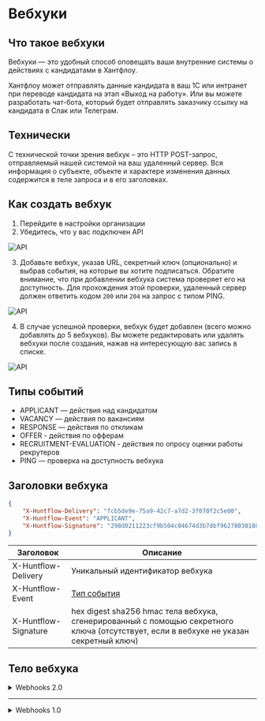 # Вебхуки

## Что такое вебхуки
Вебхуки — это удобный способ оповещать ваши внутренние системы о действиях с кандидатами в Хантфлоу.

Хантфлоу может отправлять данные кандидата в ваш 1С или интранет при переводе кандидата на этап «Выход на работу». Или вы можете разработать чат-бота, который будет отправлять заказчику ссылку на кандидата в Слак или Телеграм.

## Технически
С технической точки зрения вебхук – это HTTP POST-запрос, отправляемый нашей системой на ваш удаленный сервер. Вся информация о субъекте, объекте и характере изменения данных содержится в теле запроса и в его заголовках.

## Как создать вебхук
1. Перейдите в настройки организации
2. Убедитесь, что у вас подключен API

![API](img/screenshot_01.png)

3. Добавьте вебхук, указав URL, секретный ключ (опционально) и выбрав события,
на которые вы хотите подписаться. Обратите внимание, что при добавлении вебхука
система проверяет его на доступность. Для прохождения этой проверки, удаленный
сервер должен ответить кодом `200` или `204` на запрос с типом PING.

![API](img/screenshot_02.png)

4. В случае успешной проверки, вебхук будет добавлен (всего можно добавлять до 5 вебхуков).
Вы можете редактировать или удалять вебхуки после создания, нажав на интересующую
вас запись в списке.

![API](img/screenshot_03.png)


<a name="event-types"></a>

## Типы событий
 - APPLICANT — действия над кандидатом
 - VACANCY — действия по вакансиям
 - RESPONSE — действия по откликам
 - OFFER - действия по офферам
 - RECRUITMENT-EVALUATION - действия по опросу оценки работы рекрутеров
 - PING — проверка на доступность вебхука


## Заголовки вебхука
 ```json
 {
     "X-Huntflow-Delivery": "fcb5de9e-75a9-42c7-a7d2-3f070f2c5e00",
     "X-Huntflow-Event": "APPLICANT",
     "X-Huntflow-Signature": "298d0211223cf9b504c04674d3b7dbf9627803818098fdf3cec6f50cabb15b76"
 }
 ```

 | Заголовок | Описание |
 | --------- | -------- |
 | X-Huntflow-Delivery | Уникальный идентификатор вебхука |
 | X-Huntflow-Event | [Тип события](#event-types) |
 | X-Huntflow-Signature | hex digest sha256 hmac тела вебхука, сгенерированный с помощью секретного ключа (отсутствует, если в вебхуке не указан секретный ключ) |


## Тело вебхука


<details>
<summary>Webhooks 2.0</summary>
 
Основное изменение данной версии заключается в том, что вебхуки приходят не только при возникновении событий, но и их изменении. Например, при создании встречи в календаре будет отправлен вебхук с информацией о встрече. Однако, если время в событии изменится, то в версии 1.0 событие об изменении не будет отправлено (в отличие от версии 2.0).
 
### Основные поля в теле вебхука

 - `changes` — Содержит список измененных полей и их предыдущие значения. На текущий момент функционал реализован для вебхуков типа `APPLICANT`. Внешняя система должна учитывать, что изменения могут приходить и по другим типам вебхуков.

 - `event` – Основная информация о событии. Подробно описана ниже для каждого типа вебхуков.

 - `meta` – Общая информация о вебхуке:

     - `account` – Объект с данными об организации

         - `id` (тип `number`) – идентификатор организации

         - `name` (тип `str`) – название организации

         - `nick` (тип `str`) – псевдоним организации

     - `author` – Объект с данными об авторе действия

         - `id` (тип `number`) – идентификатор автора

         - `email` (тип `str`) – почта автора

         - `name` (тип `str`) – имя автора

         - `meta` (тип `object`) – дополнительные данные автора
 
     - `event_id` (тип `str`) - уникальный идентификатор события (вебхука)
 
     - `event_type` (тип `str`) – тип события, вызвавший отправку вебхука

     - `retry` (тип `number`) – количество повторных попыток отправки вебхука. На данный момент всегда `0` (переотправка вебхуков не производится, но планируется к реализации).

     - `version` (тип `str`) – версия схемы вебхука (например, `2.0`)

     - `webhook_action` (тип `str`) – тип действия, вызвавшего вебхук (добавление – `ADD`, изменение – `EDIT`, удаление – `DELETE`). `EDIT`, на данный момент, используется только в вебхуках типа `APPLICANT`.
 
### Пример

Представим, что мы настроили вебхук на тип событий `APPLICANT`. 
Пользователь пишет комментарий по кандидату и в результате приходит вебхук:

```json
{
  "changes": {},
  "event": {
    "applicant_log": {
      "id": 860,
      "type": "COMMENT",
      "comment": "Хороший кандидат",
      ...      
    },
    "applicant": {
      ...
    }
  },
  "meta": {
    "event_id": "15", 
    "event_type": "APPLICANT",    
    "version": "2.0",
    "retry": 0,
    "webhook_action": "ADD",
    ...
  }
}
``` 

Была создана новая сущность (запись по кандидату c идентификатором `860`), поэтому `webhook_action` равен `ADD`.

Теперь пользователь решил отредактировать комментарий, что вызовет следующий вебхук:

```json
{
  "changes": {
    "applicant_log": {
      "comment": {
        "from": "Хороший кандидат"
      }
    }
  },
  "event": {
    "applicant_log": {
      "id": 860,
      "type": "COMMENT",
      "comment": "Хороший кандидат, нужно звать на собеседование",
      ...
    },
    "applicant": {
      ...
    }
  },
  "meta": {
    "event_id": "16", 
    "event_type": "APPLICANT",    
    "version": "2.0",
    "retry": 0,
    "webhook_action": "EDIT",
    ...
  }
}
```

Была изменена сущность (запись по кандидату c идентификатором `860`), поэтому `webhook_action` равен `EDIT`, а в `changes` описано какие поля изменились и их предыдущие значения.

Далее пользователь передумал и решил удалить свой комментарий, что вызовет следующий вебхук:

```json
{
  "changes": {},
  "event": {
    "applicant_log": {
      "id": 860,
      "type": "COMMENT",      
      "comment": "Хороший кандидат, нужно звать на собеседование",
      ...
    },
    "applicant": {
      ...
    }
  },
  "meta": {
    "event_id": "17", 
    "event_type": "APPLICANT",    
    "version": "2.0",
    "retry": 0,
    "webhook_action": "DELETE",
    ...
  }
}
```

Сущность (комментарий по кандидату с идентификатором `860`) была удалена, поэтому `webhook_action` равен `DELETE`.
 
 
### Типы событий
  
<details>
 
<summary>APPLICANT</summary>
 
 ```json
 {
   "changes": {},
   "event": {
     "applicant": {
       "birthday": null,
       "company": null,
       "email": null,
       "first_name": "test_name",
       "last_name": "test",
       "middle_name": null,
       "money": null,
       "pd_agreement": null,
       "phone": null,
       "photo": null,
       "position": null,
       "questionary": "2021-10-05T10:49:22+03:00",
       "skype": null,
       "social": [
         {
           "id": 1,
           "social_type": "TELEGRAM",
           "value": "some_tg",
           "verification_date": null,
           "verified": false
         }
       ],
       "values": {
         "_reason": {
           "reason": "Замена",
           "reason_replacement": "sdG345"
         },
         "category": {
           "foreign": "2",
           "id": 3219,
           "meta": {
             "show": true
           },
           "name": "Руководитель"
         },
         "category_1": "sdgsg",
         "category_2": "sdgsdg",
         "category_3": "sdgsdg",
         "multi": [
           {
             "foreign": "3",
             "id": 3220,
             "meta": {
               "show": false
             },
             "name": "Специалист"
           },
           {
             "foreign": "4",
             "id": 3221,
             "meta": {
               "show": false
             },
             "name": "Рабочий персонал"
           }
         ],
         "multi_1": "dfgsd",
         "multi_2": "sdfgsdfg",
         "multi_3": "dsfgii"
       }
     },
     "applicant_log": {
       "calendar_event": {
         "all_day": false,
         "attendees": [
           {
             "contact_id": 1,
             "displayName": "tst_name",
             "email": "tst@example.com",
             "member": 13,
             "name": "tst_name",
             "order": 1,
             "resource": false,
             "responseStatus": "needsAction"
           }
         ],
         "created": "2021-10-05T06:00:21+03:00",
         "creator": {
           "displayName": null,
           "email": "tst@example.com",
           "self": true
         },
         "description": "fgd",
         "end": "2021-10-05T13:00:19+03:00",
         "etag": "1633413621888",
         "event_type": "interview",
         "foreign": "20211005T060021_HF_12_9_true",
         "id": 2,
         "interview_type": 45,
         "location": null,
         "name": "Интервью: test test_name – fdg",
         "recurrence": [],
         "reminders": [
           {
             "method": "popup",
             "minutes": 15
           }
         ],
         "start": "2021-10-05T12:00:19+03:00",
         "state": "SENT",
         "status": "confirmed",
         "timezone": "Europe/Moscow",
         "transparency": "busy",
         "conference": {
           "id": 67,
           "topic": "Interview: Иванов Иван – Тестировщик",
           "auth_type": "ZOOM",
           "created": "2021-12-23T15:52:59+03:00",
           "changed": "2021-12-23T15:53:04+03:00",
           "start_time": "2021-12-23T16:00:55+03:00",
           "end_time": "2021-12-23T17:00:55+03:00",
           "timezone": "Europe/Moscow",
           "link": "https://zoom.us/j/123456789?pwd=VmtRL3qwedfqwedffqsdfqwefr",
           "access_code": "Hdeees6e",
           "state": "waiting",
           "foreign": "123456789"
         }
       },
       "comment": null,
       "created": "2021-10-05T11:00:21+03:00",
       "employment_date": "2021-10-05",
       "files": [],
       "id": 37,
       "rejection_reason": null,
       "removed": null,
       "source": null,
       "status": null,
       "survey_answer_of_type_a": null,
       "type": "COMMENT",
       "vacancy": {
         "account_division": null,
         "account_region": null,
         "applicants_to_hire": 1,
         "company": "jkl",
         "created": "2021-10-05",
         "deadline": null,
         "fill_quotas": [
           {
             "applicants_to_hire": 1,
             "closed": null,
             "created": "2021-10-05 10:49:22",
             "deadline": null,
             "id": 9,
             "vacancy_request": null
           }
         ],
         "frame_id": 9,
         "hidden": false,
         "id": 9,
         "money": "325",
         "multiple": false,
         "parent": null,
         "position": "fdg",
         "priority": 0,
         "state": "OPEN",
         "values": {}
       },
       "vacancy_group_action": null
     },
     "applicant_tags": [
       {
         "id": 1,
         "name": "Blacklist",
         "color": "000000"
       }
     ]
   },
   "meta": {
     "account": {
       "id": 14,
       "name": "tst",
       "nick": "tsthr"
     },
     "author": {
       "email": "tst@example.com",
       "meta": {},
       "id": 13,
       "name": "tst_name"
     },
     "event_type": "APPLICANT",
     "payload_id": 8,
     "retry": 0,
     "version": "2.0",
     "webhook_action": "ADD"
   }
 }
 ```
 
 
 #### Кандидат (applicant)
 
| Имя | Тип | Описание |
| --- | -------- | --------- |
| id | number | Идентификатор кандидата |
| birthday | datetime | Дата рождения |
| company | number | Последняя компания, в которой работал кандидат |
| email|string|Электронная почта|
| first_name|string|Имя|
| last_name|string|Фамилия|
| middle_name|string|Отчество|
| money|string|Желаемая зарплата|
| pd_agreement|object|Соглашение об обработке персональных данных|
| phone|string|Контактный телефон|
| photo|object|Фотография кандидата|
| questionary|datetime|Дата заполнения\изменения дополнительной информации|
| skype|string|Ник в скайпе|
| social|object|Социальные сети кандидата|
| values|object|Дополнительные поля кандидата|
 
 #### Соглашение об обработке персональных данных (applicant.pd_agreement)
 
| Имя | Тип|Описание|
| --- | -------- | --------- |
| state|string|Согласие\несогласие кандидата|
| decision_date|datetime|Дата ответа|
 
 #### Фото (applicant.photo)
 
| Имя |Тип|Описание|
| --- | -------- | --------- |
|id|number|Идентификатор файла|
|content_type|string|MIME тип|
|name|string|Имя файла|
|url|string|Ссылка на фотографию кандидата|

 #### Социальные сети (applicant.social)
 
|Имя|Тип|Описание|
| --- | -------- | --------- |
|id|number|Идентификатор|
|social_type|string|Тип социальной сети|
|verification_date|datetime|Дата последней верификации|
|verified|bool|Аккаунт верифицирован (существует)|
 
 #### Список меток/тегов кандидата (applicant_tags)
 
| Имя | Тип | Описание |
| --- | -------- | --------- |
| id | number | Идентификатор метки |
| name | string | Название метки |
| color | string | Цвет метки |
 
 #### Лог кандидата (applicant_log)
 
|Имя|Тип|Описание|
| --- | -------- | --------- |
|id|number|Идентификатор лога|
|type|string|Тип лога|
|calendar_event|object|Встреча в календаре|
|comment|string|Комментарий|
|created|datetime|Дата создания лога|
|employment_date|date|Дата найма|
|files|list[objects]|Cписок файлов, прикрепленных к логу|
|status|object|Статус кандидата на вакансии|
|rejection_reason|object|Причина отказа|
|removed|datetime|Дата удаления записи|
|source|string|Источник кадидата|
|survey_answer_of_type_a|object|Форма оценки кандидата по вакансии|
|vacancy|object|Данные вакансии. см. вебхук VACANCY|
 
 #### Файл (applicant_log.files[file])
 
|Имя|Тип|Описание|
|--------|--------|--------|
|id|number|Идентификатор файла|
|content_type|string|MIME тип|
|name|string|Имя файла|
|url|string|Ссылка на файл кандидата|
 
 #### Форма оценки кандидата по вакансии (applicant_log.survey_answer_of_type_a)
 
 |Имя|Тип|Описание|
|--------|--------|--------|
|id|number|Идентификатор записи|
|respondent|object|Респондент|
|survey|object|Опрос|
|created|datetime|Дата создания опросника|
|upadted|datetime|Дата изменения опросника|
|values|object|Результаты опроса (имя поля - ответ)|
 
 #### Респондент (applicant_log.survey_answer_of_type_a.respondent)
 
 |Имя|Тип|Описание|
|--------|--------|--------|
|account_id|number|Идентификатор аккаунта|
|custom_id|number|name|
|string|Имя респондента|email|
|string|Почта респондента|
 
 #### Опрос (applicant_log.survey_answer_of_type_a.survey)
 
 |Имя|Тип|Описание|
|--------|--------|--------|
|id|number|Идентификатор опроса|
|name|string|Название формы опроса|
|type|string|Тип опроса (type_a \ type_r)|
|created|datetime|Дата создания опроса|
|updated|datetime|Дата изменения опроса|
|active|bool|Активен ли опрос|
 
 #### Причина отказа (applicant_log.rejection_reason)
 
 |Имя|Тип|Описание|
|--------|--------|--------|
|id|number|Идентификатор записи|
|name|string|Причина отказа|
 
 #### Статус (applicant_log.status)
 
 |Имя|Тип|Описание|
|--------|--------|--------|
|id|number|Идентификатор записи|
|name|string|Статус|
 
 #### Назначенная встреча в календаре (applicant_log.calendar_event)
 |Имя|Тип|Описание|
|--------|--------|--------|
|id|number|Идентификатор события|
|name|string|Название события|
|description|string|Описание события|
|status|string|Статус события|
|event_type|string|Тип события|
|start|datetime|Дата и время начала события|
|end|datetime|Дата и время окончания события|
|timezone|string|Название часового пояса события|
|attendees|list|Участники события|
|created|datetime|Дата и время создания события|
|creator.displayName|string|Имя создателя события|
|creator.email|string|Email создателя события|
|creator.self|boolean|Флаг указывающий на то, что вы создатель события|
|reminders|list|Список напоминаний|
|reminders.method|string|Способ напоминания|
|reminders.minutes|number|За сколько минут до начала события сработает напоминание|
|all_day|boolean|Флаг указывающий на то, что событие запланировано на весь день|
|foreign|string|Внешний уникальный идентификатор события|
|recurrence|list|Список повторений RFC 5545|
|etag|string|ETag события|
|location|string|Географическое местоположение события|
|transparency|string||
|conference|object|Конференция в Zoom|
 
#### Участники встречи, назначенной в календаре (applicant_log.calendar_event.attendees) 
 
 |Имя|Тип|Описание|
|--------|--------|--------|
|displayName|string|Имя участника события|
|email|string|Email участника события|
|responseStatus|string|Статус участника события|
|contact_id|number|member|
|number|order|number|
|resource|bool||

 #### Конференция в календаре (applicant_log.calendar_event.conference)
 |Имя|Тип|Описание|
|--------|--------|--------|
|id|number|Идентификатор конференции|
|topic|string|Название конференции|
|auth_type|string|Тип авторизации|
|state|string|Статус конференции|
|start_time|datetime|Дата и время начала конференции|
|end_time|datetime|Дата и время окончания конференции|
|timezone|string|Название часового пояса|
|created|datetime|Дата и время создания конференции|
|changed|datetime|Дата и время изменения конференции|
|foreign|string|Внешний уникальный идентификатор конференции|
|link|string|Ссылка на конференцию|
|access_code|string|Код доступа|
 
<a name="action-types"></a>

##### Типы действий над кандидатом

| Тип | Описание |
| --- | -------- |
| ADD | Добавление кандидата в базу |
| VACANCY-ADD | Добавление кандидата на вакансию |
| STATUS | Изменение этапа подбора кандидата |
| COMMENT | Комментарий по кандидату |
| REMOVED | Кандидат удален |
| DOUBLE | Объединение дубликатов |
| AGREEMENT | Действие с согласием на хранение Персональных Данных |

<a name="event-status"></a>

##### Статусы событий календаря

| Тип | Описание |
| --- | -------- |
| confirmed | Подтверждение
| tentative | Предварительное подтверждение
| cancelled | Отказ
| needsAction | Без ответа

<a name="event-type"></a>

##### Типы событий календаря

| Тип | Описание |
| --- | -------- |
| interview | Интервью
| other | Другое

<a name="event-reminder-method"></a>

##### Способы напоминаний

| Тип | Описание |
| --- | -------- |
| popup | Всплывающее окно
| email | На адрес электронной почты

<a name="event-transparency"></a>

##### Типы доступности

| Тип | Описание |
| --- | -------- |
| busy | Занят
| free | Свободен


<a name="pd-agreement-state"></a>

##### Состояния согласия на хранение Персональных Данных

| Тип | Описание |
| --- | -------- |
| not_sent | запрос не отправлялся
| sent | запрос отправлен, но ответ не получен
| accepted | получено согласие на хранение
| declined | получен отказ на хранение

</details>

<details>
<summary>VACANCY</summary>
 
 ```json
{
    "changes": {},
    "event": {
        "vacancy": {
            "account_division": null,
            "account_region": null,
            "applicants_to_hire": 1,
            "body": null,
            "company": "jkl",
            "conditions": null,
            "created": "2021-10-05",
            "deadline": null,
            "fill_quotas": [
                {
                    "applicants_to_hire": 1,
                    "closed": null,
                    "created": "2021-10-05T10:49:22+03:00",
                    "deadline": null,
                    "id": 9,
                    "vacancy_request": null
                }
            ],
            "frame_id": 9,
            "hidden": false,
            "id": 9,
            "money": "325",
            "multiple": false,
            "parent": null,
            "position": "fdg",
            "priority": 0,
            "requirements": null,
            "state": "OPEN",
            "values": {}
        },
        "vacancy_log": {
            "created": "2021-10-05T10:49:22+03:00",
            "id": 27,
            "state": "JOIN"
        }
    },
    "meta": {
        "account": {
            "id": 14,
            "name": "tst",
            "nick": "tsthr"
        },
        "author": {
            "id": 13,
            "name": "tst_name",
            "email": "tst@example.com",
            "meta": {}
        },
        "event_type": "VACANCY",
        "retry": 0,
        "version": "2.0",
        "webhook_action": "ADD"
    }
}
 ```
 
 #### Лог вакансии (vacancy_log)
 
| Имя | Тип | Описание |
| --- | -------- | --------- |
| id | number | Идентификатор действия |
| created | datetime | Дата и время создания события |
| type | string | Тип действия |
| reason | string | Текст причины отклонения заявки, в случае когда по заявке принято решение "Не брать в работу") |
  
 #### Вакансия (vacancy)
 
| Имя | Тип | Описание |
| --- | -------- | --------- |
| id | number | Идентификатор вакансии |
| position | string | Название вакансии (должности) |
| company | string | Отдел, подразделение (null, если подключены подразделения) |
| money | string | Зарплата |
| state | number | Статус вакансии |
| hidden | bool | Скрыта ли вакансия от коллег |
| priority | number | Приоритет вакансии (может быть или 0 (обычный), или 1 (высокий)) |
| deadline | date | Дата дедлайна по вакансии |
| account_division | object | Подразделение (если подразделения подключены) |
| account_region | object | Регион |
| body | string | Обязанности в формате HTML |
| requirements | string | Требования в формате HTML |
| conditions | string | Условия в формате HTML |
| created | datetime | Дата и время создания вакансии |
| values | object | Дополнительные поля вакансии |
| frame_id | number | Идентификатор текущего фрейма вакансии |
| fill_quotas | list | Список квот вакансии |
| applicants_to_hire | number | Количество кандидатов к найму |
 
  #### Подразделения (vacancy.account_division)
 
| Имя | Тип | Описание |
| --- | -------- | --------- |
| id | number | Идентификатор подразделения |
| name | string | Название подразделения |
 
   #### Регион (vacancy.account_region)
 
| Имя | Тип | Описание |
| --- | -------- | --------- |
| id | number | Идентификатор региона |
| name | string | Название региона |
   
  #### Квоты (vacancy.fill_quotas)
 
| Имя | Тип | Описание |
| --- | -------- | --------- |
| id | number | Идентификатор квоты |
| applicants_to_hire | number | Количество кандидатов к найму |
| created | datetime | Дата создания квоты |
| closed | datetime | Дата закрытия квоты |
| deadline | date | Дата дедлайна квоты |
| vacancy_request | number | Идентификатор запроса на создание вакансии |
 
 
   #### Типы действий по вакансиям 
 
| Тип  | Описание |
| ---  | --------- |
| CREATED  | Вакансия создана |
| OPEN  | Вакансия открыта / переоткрыта |
| CLOSED  | Вакансия закрыта |
| HOLD  | Работа по вакансии приостановлена |
| RESUME  | Работа по вакансии возобновлена (после приостановки) |
| EDIT  | Вакансия отредактирована |
| JOIN  | Пользователь присоединился к работе по вакансии (к событию будет добавлено поле user) |
| LEAVE  | Пользователь перестал работать по вакансии (к событию будет добавлено поле user) |
 </details>
 
 <details>
  <summary> VACANCY-REQUEST </summary>
  
  ```json
{
    "changes": {},
    "event": {
        "vacancy_request": {
            "account_vacancy_request": 16,
            "created": "2021-10-05T10:50:16+03:00",
            "id": 6,
            "position": "ret",
            "values": {
                "body": "<p>body</p>",
                "comment": "comment",
                "company": "test_company",
                "money": "3000000000",
                "position": "test_position",
                "requirements": "<p>test_requirements</p>"
            }
        },
        "vacancy_request_log": {
            "action": "CREATE",
            "created": "2021-10-05T10:50:16+03:00",
            "id": 6
        }
    },
    "meta": {
        "account": {
            "id": 14,
            "name": "tst",
            "nick": "tsthr"
        },
        "author": {
            "id": 13,
            "name": "tst_name"
        },
        "event_type": "VACANCY-REQUEST",
        "retry": 0,
        "version": "2.0",
        "webhook_action": "ADD"
    }
}
  ```
  
  #### Заявка на вакансию (vacancy_request)
  
|Имя|Тип|Описание|
|--------|--------|--------|
|id|number|Идентификатор заявки|
|position|string|Название вакансии|
|created|datetime|Дата создания заявки|
|account_vacancy_request|number||
|values|object|Поля заявки|
  
  #### Лог заявки на вакансию (vacancy_request_log)
  
  |Имя|Тип|Описание|
|--------|--------|--------|
|action|string|Действие|
|created|datetime|Дата создания лога|
|id|number|Идентификатор записи|
  
  </details>
 
  
 <details>
  <summary> RESPONSE </summary>
  
  ```json
{
    "changes": {},
    "event": {
        "applicant_external_response": {
            "created": "2021-10-05T11:37:30+03:00",
            "data": {
                "body": "lorem ipsum body for 23"
            },
            "foreign": "external-9-23",
            "id": 179,
            "resume": null,
            "state": null,
            "updated": "2018-12-20T23:00:00+03:00"
        },
        "vacancy_external": {
            "account_vacancy_external": {
                "account_source": {
                    "foreign": null,
                    "id": 361,
                    "name": "mocked",
                    "type": "user"
                },
                "auth_type": "NATIVE",
                "id": 73,
                "name": "Mocked Site"
            },
            "created": "2021-10-05T11:37:25+03:00",
            "data": "comment",
            "foreign": "1633415845",
            "id": 9,
            "state": "PUBLISHED",
            "vacancy": {
                "account_division": null,
                "account_region": null,
                "applicants_to_hire": 1,
                "company": "company",
                "created": "2021-10-05",
                "deadline": null,
                "fill_quotas": [
                    {
                        "applicants_to_hire": 1,
                        "closed": null,
                        "created": "2021-10-05 10:23:10",
                        "deadline": null,
                        "id": 6,
                        "vacancy_request": null
                    }
                ],
                "frame_id": 6,
                "hidden": false,
                "id": 6,
                "money": null,
                "multiple": false,
                "parent": null,
                "position": "test_position",
                "priority": 0,
                "state": "OPEN",
                "values": {}
            }
        }
    },
    "meta": {
        "account": {
            "id": 14,
            "name": "tst",
            "nick": "tsthr"
        },
        "event_type": "RESPONSE",
        "retry": 0,
        "version": "2.0",
        "webhook_action": "ADD"
    }
}
  ```
  
  #### Отклик на вакансию с внешнего карьерного сайта (applicant_external_response)
  
  |Имя|Тип|Описание|
|--------|--------|--------|
|id|number|Идентификатор отклика|
|foreign|string|Внешний идентификатор отклика|
|resume|object|Резюме кандидата|
|state|string|Состояние отклика|
|created|datetime|Дата сохранения отклика в базе|
|updated|datetime|Дата создания/обновления отклика на карьерном сайте|
  
  #### Вакансия на внешнем карьерном сайте (vacancy_external)
  
  |Имя|Тип|Описание|
|--------|--------|--------|
|id|number|Идентификатор внешней вакансии|
|foreign|string|Внешний идентификатор вакансии|
|data|string||
|account_vacancy_external|object||
|state|string|Состояние вакансии|
|vacancy|object|см. вебхук VACANCY|
  
  #### Настройки вакансии на внешнем сайте (vacancy_external.account_vacancy_external)
  
  |Имя|Тип|Описание|
|--------|--------|--------|
|auth_type|string|Тип авторизации|
|id|number|Идентификатор записи|
|name|string|Текстовое название|
|account_source|object|Описание источника|
  
  #### Источник на внешнем сайте (vacancy_external.account_vacancy_external.account_source)
  
  |Имя|Тип|Описание|
|--------|--------|--------|
|foreign|string|Внешний идентификатор источника|
|id|number|Идентификатор записи|
|name|string|Имя источника|
|type|tring|Тип источника (системный\пользовательский)|
  
  </details>
 
   
 <details>
  <summary> OFFER </summary>
  
  ```json
  {
      "changes": {},
      "event": {
          "applicant": {
              "birthday": null,
              "company": null,
              "email": null,
              "first_name": "test_first",
              "id": 10,
              "last_name": "test_last",
              "middle_name": "test_middle",
              "money": null,
              "pd_agreement": null,
              "phone": null,
              "photo": null,
              "position": null,
              "questionary": null,
              "skype": null,
              "social": [],
              "values": {}
          },
          "applicant_offer": {
              "account_applicant_offer_log": {
                  "id": 1,
                  "type": "ADD"
              },
              "applicant_offer_id": 12,
              "created": "2021-10-26T14:12:50+03:00",
              "id": 1,
              "values": {
                  "offer_text": "<p>new_offer</p>",
                  "position_name": "ghfgdh",
                  "whom_date": "26.10.2021",
                  "whom_name": "test_last test_first test_middle"
              }
          },
          "vacancy": {
              "account_division": null,
              "account_region": null,
              "applicants_to_hire": 1,
              "body": null,
              "company": null,
              "conditions": null,
              "created": "2021-10-26",
              "deadline": null,
              "fill_quotas": [
                  {
                      "applicants_to_hire": 1,
                      "closed": null,
                      "created": "2021-10-26 14:12:16",
                      "deadline": null,
                      "id": 4,
                      "vacancy_request": null
                  }
              ],
              "frame_id": 4,
              "hidden": false,
              "id": 4,
              "money": null,
              "multiple": false,
              "parent": null,
              "position": "test_posititon",
              "priority": 0,
              "requirements": null,
              "state": "OPEN",
              "values": {}
          }
      },
      "meta": {
          "account": {
              "id": 14,
              "name": "tst",
              "nick": "tsthr"
          },
          "author": {
              "email": "tst@example.com",
              "id": 13,
              "meta": {},
              "name": "tst_name"
          },
          "event_type": "OFFER",
          "retry": 0,
          "version": "2.0",
          "webhook_action": "ADD"
      }
  }

```
  
  #### Предложение(applicant_offer)
  
  |Имя|Тип|Описание|
|--------|--------|--------|
|account_applicant_offer_log|object|Лог предложения|
|applicant_offer_id|number|Идентификатор аккаунт предложения|
|created|datetime|Дата создания|
|id|number|Идентификатор предложения|
|values|object|Дополнительные поля предложения|
  
  #### Лог предложения о работе (applicant_offer.account_applicant_offer_log)
  
  |Имя|Тип|Описание|
 |--------|--------|--------|
 |id|number|Иденитфикатор лога|
 |type|string|Тип лога|
  
  </details>


 <details>
  <summary> RECRUITMENT-EVALUATION </summary>
  
  ```json
  {
    "changes": {},
    "event": {
      "recruitment_evaluation": {
        "id": 1,
        "account_survey": {
          "id": 15,
          "name": "Оценка найма",
          "schema": {
            "type": "object",
            "required": [
              "stars",
              "comment"
            ],
            "properties": {
              "stars": {
                "type": "number",
                "title": "Общее впечатление о подборе",
                "maximum": 10,
                "minimum": 1
              },
              "comment": {
                "type": "string",
                "title": "Комментарий",
                "minLength": 3,
                "isNotEmpty": true
              }
            },
            "additionalProperties": false
          }
        },
        "survey_answer_requests": [
          {
            "id": 1,
            "respondent": {
              "id": 1,
              "account_id": 1,
              "custom_id": null,
              "name": "test@example.com",
              "email": "test@example.com"
            },
            "created": "2022-05-19T14:15:37+03:00",
            "state": "SENT"
          }
        ],
        "survey_answer": {
          "id": 1,
          "respondent": {
            "id": 1,
            "account_id": 1,
            "custom_id": null,
            "name": "test@example.com",
            "email": "test@example.com"
          },
          "data": {
            "comment": "Отличная работа! "
          },
          "created": "2022-05-19T14:16:23+03:00",
          "updated": "2022-05-19T14:16:23+03:00"
        },
        "stars": 10,
        "applicant": {
          "id": 236,
          "photo": null,
          "first_name": "test_name",
          "last_name": "test",
          "middle_name": null,
          "birthday": null,
          "position": null,
          "company": null,
          "money": null,
          "phone": null,
          "email": null,
          "skype": null,
          "questionary": null,
          "values": {},
          "social": [
            {
              "id": 1,
              "social_type": "TELEGRAM",
              "value": "some_tg",
              "verification_date": null,
              "verified": false
            }
          ],
          "pd_agreement": null
        },
        "vacancy": {
          "id": 10,
          "applicants_to_hire": 1,
          "position": "QA",
          "company": null,
          "money": "1",
          "state": "OPEN",
          "hidden": false,
          "priority": 0,
          "deadline": null,
          "account_division": {
            "id": 2,
            "name": "Отдел контроля качества"
          },
          "account_region": {
            "id": 4,
            "name": "name"
          },
          "created": "2022-05-19",
          "multiple": false,
          "parent": null,
          "values": {
            "reason": "Новая позиция",
            "category": {
              "id": 1,
              "name": "Специалист",
              "foreign": "Специалист",
              "meta": {
                "deadline": 35
              }
            }
          },
          "fill_quotas": [
            {
              "id": 1,
              "applicants_to_hire": 1,
              "deadline": "2022-05-19",
              "vacancy_request": 9,
              "created": "2022-05-19T14:15:14+03:00",
              "closed": "2022-05-19T14:15:37+03:00"
            }
          ],
          "frame_id": 1
        }
      }
    },
    "meta": {
      "account": {
        "id": 11,
        "name": "Huntflow",
        "nick": "huntflow"
      },
      "author": {
        "id": 1,
        "email": "test@example.com",
        "name": "test@example.com",
        "meta": null
      },
      "event_type": "RECRUITMENT-EVALUATION",
      "version": "2.0",
      "retry": 0,
      "webhook_action": "ADD",
      "event_id": "3"
    }
  }

```

  #### Оценка найма (recruitment_evaluation)
  
  | Имя                    | Тип          | Описание                     |
|------------------------|--------------|------------------------------|
| id                     | number       | Идентификатор оценки найма   |
| account_survey         | object       | Опрос оценки найма           |
| survey_answer_requests | list[object] | Список запросов оценки найма |
| survey_answer          | object       | Ответ на запрос оценки найма |
| stars                  | number       | Уровень оценки               |
| applicant              | object       | см. вебхук APPLICANT         |
| vacancy                | object       | см. вебхук VACANCY           |
| created                | datetime     | Дата создания                |
  
  #### Опрос оценки найма (recruitment_evaluation.account_survey)
  
  | Имя                         | Тип          | Описание                          |
|-----------------------------|--------------|-----------------------------------|
| id                          | number       | Идентификатор опроса оценки найма |
| name                        | string       | Название опроса оценки найма      |
| schema                      | object       | Схема опроса оценки найма         |
| schema.required             | list[string] | Обязательные поля         |
| schema.properties           | object       | Описание полей схемы      |
| schema.additionalProperties | bool         | Разрешение на добавление в ответ на опрос полей, не указанных в properties. Всегда равен false |

  #### Запрос оценки найма (recruitment_evaluation.survey_answer_requests)
  
  | Имя        | Тип      | Описание                           |
|------------|----------|------------------------------------|
| id         | number   | Идентификатор запроса оценки найма |
| respondent | object   | Респондент                         |
| state      | string   | Состояние запроса оценки найма     |
| created    | datetime | Дата создания                      |

  #### Ответ на запрос оценки найма (recruitment_evaluation.survey_answer)
  
  | Имя          | Тип      | Описание                                    |
|--------------|----------|---------------------------------------------|
| id           | number   | Идентификатор ответа на запрос оценки найма |
| respondent   | object   | Респондент                                  |
| data.comment | string   | Комментарий                                 |
| created      | datetime | Дата создания                               |
| updated      | datetime | Дата обновления                             |

  #### Респондент (recruitment_evaluation.survey_answer_requests.respondent, recruitment_evaluation.survey_answer_requests.respondent)
  
  | Имя        | Тип      | Описание                                              |
|------------|----------|-------------------------------------------------------|
| id         | number   | Идентификатор респондента                             |
| account_id | number   | Идентификатор аккаунта респондента в Хантфлоу         |
| custom_id  | number   | Идентификатор аккаунта респондента во внешней системе |
| name       | string   | Имя респондента                                       |
| email      | string   | Email респондента                                     |

<a name="action-types"></a>

##### Состояния запроса оценки найма

| Тип      | Описание      |
|----------|---------------|
| SENT     | Отправлено    |
| NOT_SENT | Не отправлено |
| FAILED   | Неудача       |
  
  </details>
</details>

---

<details>
<summary>Webhooks 1.0</summary>

Данная версия вебхуков является устаревшей и ее поддержка закончится **1 июня 2022 года**.
Все новые вебхуки создаются с версией 2.0.
 
 ### Типы событий
<details>
<summary>APPLICANT</summary>

```json
{
    "event": {
        "id": 1,
        "type": "COMMENT",
        "applicant": {
                "id": 1,
                "first_name": "Иванов",
                "last_name": "Иван",
                "middle_name": "Иванович",
                "birthday": "1970-01-01",
                "photo": {
                    "id": 1307833,
                    "content_type": "image/png",
                    "name": "477233672.png",
                    "url": "https://store.huntflow.ru/uploads/named/4/8/5/485cc4914d214065784507b1275fc143.png/477233672.png?s=7hq2usgld1uqC9k5-AcwkA&e=1504005423"
                }
            },
        "vacancy": {
            "id": 1,
            "position": "Manufacturing Engineer",
            "company": "Tesla",
            "money": "$100k",
            "state": "OPEN",
            "hidden": false,
            "priority": 1,
            "deadline": null,
            "account_division": {
                "id": 1,
                "name": "name"
            },
            "account_region": {
                "id": 1,
                "name": "name"
            },
            "created": "2017-06-22T18:16:27+03:00"
        },
        "status": {
            "id": 3,
            "name": "Declined"
        },
        "rejection_reason": {
            "id": 4,
            "name": "Does not meet the qualifications"
        },
        "comment": null,
        "calendar_event": {
            "status": "confirmed",
            "attendees": [
                {
                    "displayName": "Zach Braff",
                    "responseStatus": "needsAction",
                    "email": "za@za.za"
                }
            ],
            "end": "2018-06-29T12:00:00+03:00",
            "event_type": "interview",
            "created": "2018-06-29T10:31:57+03:00",
            "description": "Ссылка на кандидата: http://127.0.0.1:8400/my/zazzaza#vacancy/48594/filter/workon/id/8224\n\n***\n\n",
            "creator": {"self": true, "displayName": "Zach Braff", "email": "za@za.za"},
            "reminders": [{"minutes": 15, "method": "popup"}],
            "all_day": false,
            "foreign": "20180629T103157_HF_8224_48594_true_165",
            "recurrence": [],
            "start": "2018-06-29T11:00:00+03:00",
            "etag": "1530258908289",
            "location": null,
            "transparency": "busy",
            "timezone": "Europe/Moscow",
            "name": "Интервью: Кораллов Михаил – Менеджер по продажам"
        },
        "created": "2017-08-22T18:16:27+03:00"
    },
    "agreement": {
        "state": "not_sent",
        "decision_date": null
    },
    "author": {
        "id": 4,
        "name": "Валентин Сергеев",
        "email": "sergeev@example.com"
    },
    "account": {
        "id": 6,
        "name": "San Carlos Recruitment"
    }
}
```

- a.b обозначает объект a с ключом b


|  Имя | Тип | Описание |
| --- | --- | -------- |
| event.id | number | Идентификатор действия |
| event.type | string | [Тип действия](#action-types) |
| event.applicant.id | number | Идентификатор кандидата |
| event.applicant.first_name | string | Имя кандидата |
| event.applicant.last_name | string | Фамилия кандидата |
| event.applicant.middle_name | string | Отчество кандидата |
| event.applicant.birthday | date | Дата рождения кандидата |
| event.applicant.photo.url | string | Ссылка на фотографию кандидата |
| event.vacancy.id | number | Идентификатор вакансии |
| event.vacancy.position | string | Название вакансии (должности) |
| event.vacancy.company | string | Отдел, подразделение (`null`, если подключены подразделения) |
| event.vacancy.money | string | Зарплата |
| event.vacancy.state | string | Статус вакансии |
| event.vacancy.hidden | bool | Скрыта ли вакансия от коллег |
| event.vacancy.priority | number | Приоритет вакансии (может быть или 0 (обычный), или 1 (высокий)) |
| event.vacancy.deadline | date | Дата дедлайна по вакансии |
| event.vacancy.account_division.id | number | Идентификатор подразделения (если подразделения подключены) |
| event.vacancy.account_division.name | string | Название подразделения (если подразделения подключены) |
| event.vacancy.account_region.id | number | Идентификатор региона (если регионы подключены) |
| event.vacancy.account_region.name | string | Название региона (если регионы подключены) |
| event.vacancy.created | datetime | Дата и время создания вакансии |
| event.status.id | number | Идентификатор этапа подбора |
| event.status.name | string | Название этапа подбора |
| event.rejection_reason.id | number | Идентификатор причины отказа |
| event.rejection_reason.name | string | Название причины отказа |
| event.comment | string | Текст комментария |
| event.calendar_event.id | number | Идентификатор события |
| event.calendar_event.name | string | Название события |
| event.calendar_event.description | string | Описание события |
| event.calendar_event.status | string | [Статус события](#event-status) |
| event.calendar_event.event_type | string | [Тип события](#event-type) |
| event.calendar_event.start | datetime | Дата и время начала события |
| event.calendar_event.end | datetime | Дата и время окончания события |
| event.calendar_event.timezone | string | Название часового пояса события |
| event.calendar_event.attendees | list | Участники события |
| event.calendar_event.attendees.displayName | string | Имя участника события |
| event.calendar_event.attendees.email | string | Email участника события |
| event.calendar_event.attendees.responseStatus | string | [Статус участника события](#event-status) |
| event.calendar_event.created | datetime | Дата и время создания события |
| event.calendar_event.creator.displayName | string | Имя создателя события |
| event.calendar_event.creator.email | string | Email создателя события |
| event.calendar_event.creator.self | boolean | Флаг указывающий на то, что вы создатель события |
| event.calendar_event.reminders | list | Список напоминаний |
| event.calendar_event.reminders.method | string | [Способ напоминания](#event-reminder-method) |
| event.calendar_event.reminders.minutes | number | За сколько минут до начала события сработает напоминание |
| event.calendar_event.all_day | boolean | Флаг указывающий на то, что событие запланировано на весь день |
| event.calendar_event.foreign | string | Внешний уникальный идентификатор события |
| event.calendar_event.recurrence | list | Список повторений [RFC 5545](https://tools.ietf.org/html/rfc5545) |
| event.calendar_event.etag | string | ETag события |
| event.calendar_event.location | string | Географическое местоположение события |
| event.calendar_event.transparency | string | [Доступность события](#event-transparency) |
| event.created | datetime	| Дата и время создания события |
| event.agreement.state | string | [Состояние согласия на хранение Персональных Данных](#pd-agreement-state). Возвращается, если включен модуль Персональных Данных |
| event.agreement.decision_date | datetime | Дата принятия решения по хранению Персональных Данных. Возвращается, если включен модуль Персональных Данных |
| author.id | number | Идентификатор автора действия |
| author.name | string | Имя автора действия |
| author.email | string | Email автора действия |
| account.id | number | Идентификатор организации |
| account.name | string | Название организации |

<a name="action-types"></a>

##### Типы действий над кандидатом

| Тип | Описание |
| --- | -------- |
| ADD | Добавление кандидата в базу |
| VACANCY-ADD | Добавление кандидата на вакансию |
| STATUS | Изменение этапа подбора кандидата |
| COMMENT | Комментарий по кандидату |
| REMOVED | Кандидат удален |
| DOUBLE | Объединение дубликатов |
| AGREEMENT | Действие с согласием на хранение Персональных Данных |

<a name="event-status"></a>

##### Статусы событий календаря

| Тип | Описание |
| --- | -------- |
| confirmed | Подтверждение
| tentative | Предварительное подтверждение
| cancelled | Отказ
| needsAction | Без ответа

<a name="event-type"></a>

##### Типы событий календаря

| Тип | Описание |
| --- | -------- |
| interview | Интервью
| other | Другое

<a name="event-reminder-method"></a>

##### Способы напоминаний

| Тип | Описание |
| --- | -------- |
| popup | Всплывающее окно
| email | На адрес электронной почты

<a name="event-transparency"></a>

##### Типы доступности

| Тип | Описание |
| --- | -------- |
| busy | Занят
| free | Свободен


<a name="pd-agreement-state"></a>

##### Состояния согласия на хранение Персональных Данных

| Тип | Описание |
| --- | -------- |
| not_sent | запрос не отправлялся
| sent | запрос отправлен, но ответ не получен
| accepted | получено согласие на хранение
| declined | получен отказ на хранение

</details>
 
<details>
<summary> VACANCY  </summary>

```json
{
    "event": {
        "vacancy": {
            "created": "2017-10-19",
            "money": null,
            "company": null,
            "priority": 0,
            "state": "OPEN",
            "deadline": null,
            "account_division": {
                "id": 1,
                "name": "name"
            },
            "account_region": {
                "id": 1,
                "name": "name"
            },
            "grade": {
                "foreign": "202301",
                "id": 7,
                "name": "1.2"
            },
            "position": "Разработчик интерфейсов",
            "body": "<p>Обязанности</p>",
            "requirements": "<p>Требования</p>",
            "conditions": "<p>Условия</p>",
            "hidden": false,
            "id": 28
        },
        "type": "EDIT",
        "id": 972,
        "created": "2018-01-11T09:54:15+03:00"
    },
    "account": {
          "id": 2,
          "name": "Хантфлоу"
    }
}
```

- a.b обозначает объект a с ключом b


|  Имя | Тип | Описание |
| --- | --- | -------- |
| event.id | number | Идентификатор действия |
| event.type | string | [Тип действия](#vacancy-action-types) |
| event.applicant.id | number | Идентификатор кандидата |
| event.applicant.first_name | string | Имя кандидата |
| event.applicant.last_name | string | Фамилия кандидата |
| event.applicant.middle_name | string | Отчество кандидата |
| event.applicant.birthday | date | Дата рождения кандидата |
| event.applicant.photo.url | string | Сссылка на фотографию кандидата |
| event.vacancy.id | number | Идентификатор вакансии |
| event.vacancy.position | string | Название вакансии (должности) |
| event.vacancy.company | string | Отдел, подразделение (`null`, если подключены подразделения) |
| event.vacancy.money | string | Зарплата |
| event.vacancy.state | string | Статус вакансии |
| event.vacancy.hidden | bool | Скрыта ли вакансия от коллег |
| event.vacancy.priority | number | Приоритет вакансии (может быть или 0 (обычный), или 1 (высокий)) |
| event.vacancy.deadline | date | Дата дедлайна по вакансии |
| event.vacancy.account_division.id | number | Идентификатор подразделения (если подразделения подключены) |
| event.vacancy.account_division.name | string | Название подразделения (если подразделения подключены) |
| event.vacancy.account_region.id | number | Идентификатор региона (если регионы подключены) |
| event.vacancy.account_region.name | string | Название региона (если регионы подключены) |
| event.vacancy.body | string | Обязанности в формате HTML |
| event.vacancy.requirements | string | Требования в формате HTML |
| event.vacancy.conditions | string | Условия в формате HTML |
| event.vacancy.grade | object | Пример внедренного дополнительного поля вакансии типа элемент справочника
| event.vacancy.grade.id | number | Идентификатор значения из справочника |
| event.vacancy.grade.name | string | Название значения из справочника |
| event.vacancy.grade.foreign | string | Идентификатор значения во внешней системе (может быть `null`) |
| event.vacancy.created | datetime | Дата и время создания вакансии |
| event.created | datetime	| Дата и время создания события |
| account.id | number | Идентификатор организации |
| account.name | string | Название организации |

<a name="vacancy-action-types"></a>

##### Типы действий по вакансиям

| Тип | Описание |
| --- | -------- |
| CREATED | Вакансия создана |
| OPEN | Вакансия открыта / переоткрыта |
| CLOSED | Вакансия закрыта |
| HOLD | Работа по вакансии приостановлена |
| RESUME | Работа по вакансии возобновлена (после приостановки) |
| EDIT | Вакансия отредактирована |
| JOIN | Пользователь присоединился к работе по вакансии (к событию будет добавлено поле `user`) |
| LEAVE | Пользователь перестал работать по вакансии (к событию будет добавлено поле `user`) |

</details>
<details>
<summary> RESPONSE  </summary>

```json
{
    "event": {
        "id": 723,
        "vacancy_external": {
            "id": 1,
            "vacancy": {
                "id": 3,
                "position": "Test vacancy"
            },
            "foreign": "1605530460",
            "data": "Test Vac",
            "state": "PUBLISHED",
            "account_vacancy_external": {
                "id": 34,
                "auth_type": "NATIVE",
                "name": "Mocked Site",
                "account_source": {
                    "id": 16,
                    "name": "Artstation",
                    "type": "system",
                    "foreign": "ARTSTATION"
                }
            },
            "created": "2020-11-16T15:41:00+03:00"
        },
        "foreign": "21",
        "data": {
            "id": "21",
            "first_name": "Валентин",
            "last_name": "Сергеев",
            "middle_name": "Сергеевич",
            "position": "Developer",
            "phone": "79001234521",
            "email": "sergeev@example.com",
            "created": "2018-12-20T18:00:00Z",
            "photo": "https://huntflow.ru/static/i/template/appl1.jpeg",
            "resumes": [
                {
                    "files": [
                        {
                            "name": "example.pdf",
                            "url": "https://huntflow.ru/static/i/template/appl1.jpeg"
                        }
                    ],
                    "data": {
                        "body": "lorem ipsum body for example"
                    }
                }
            ]
        },
        "state": "TAKEN",
        "created": "2020-11-17T13:41:29+03:00",
        "updated": "2018-12-20T18:00:00+03:00",
        "resume": null
    },
    "account": {
        "id": 5,
        "name": "Test organization"
    }
}
```

- a.b обозначает объект a с ключом b


|  Имя | Тип | Описание |
| --- | --- | -------- |
| event.id | number | Идентификатор отклика |
| event.vacancy_external | object | Данные внешней вакансии |
| event.vacancy_external.id | number | Идентификатор внешней вакансии |
| event.vacancy_external.vacancy | object | Информация о вакансии |
| event.vacancy_external.vacancy.id | number | Идентификатор вакансии |
| event.vacancy_external.vacancy.position | string | Название вакансии (должности) |
| event.vacancy_external.foreign | string | Внешний идентификатор внешней вакансии |
| event.vacancy_external.data | string | Данные о внешней вакансии |
| event.vacancy_external.state | string | Состояние внешней вакансии |
| event.vacancy_external.created | datetime | Дата и время создания внешней вакансии |
| event.vacancy_external.account_vacancy_external | object | Пример внешней организации, в которой размещена внешняя вакансия |
| event.vacancy_external.account_vacancy_external.id | number | Идентификатор внешней организации |
| event.vacancy_external.account_vacancy_external.auth_type | string | Тип авторизации |
| event.vacancy_external.account_vacancy_external.name | string | Имя сайта внешней организации |
| event.vacancy_external.account_vacancy_external.account_source | object | Данные об источнике резюме |
| event.vacancy_external.account_vacancy_external.account_source.id | number | Идентификатор источника резюме |
| event.vacancy_external.account_vacancy_external.account_source.name | string | Название источника резюме |
| event.vacancy_external.account_vacancy_external.account_source.type | string | Тип источника (user – созданный пользователем, system – системный источник) |
| event.vacancy_external.account_vacancy_external.account_source.foreign | string | Внешний идентификатор источника (используется только для системных источников) |
| event.data.resumes.data | object | Данные об откликнувшемся кандидате (специфично для каждого работного сайта). [Работа с резюме](https://github.com/huntflow/api/blob/5326e2a5d6c6e6f5bb302f52931af6253cbd9107/ru/externals.md) |
| event.foreign | string | Внешний идентификатор отклика |
| event.state | string | Состояние отклика |
| event.created | datetime | Дата и время сохранения отклика в базе |
| event.updated | datetime | Дата и время создания/обновления отклика на карьерном сайте |
| event.resume | object | Резюме |
| account.id | number | Идентификатор организации |
| account.name | string | Название организации |


##### Состояния откликов

| Тип | Описание |
| --- | -------- |
| TAKEN | Отклик взят на вакансию |
| REJECTED | Отклик отклонен |
</details>
 
<details>
<summary> OFFER  </summary>

```json
{
  "event": {
    "id": 17,
    "applicant_offer": {
      "id": 10,
      "created": "2021-03-03 22:38:40",
      "account_applicant_offer": {
        "last_name": "Last",
        "first_name": "First",
        "middle_name": "qwe",
        "cv_from": 2653,
        "position_name": 8765,
        "account_division": 7982,
        "division": 10674,
        "schedule": 8762,
        "money": null,
        "money_partly": null,
        "grade": 8787,
        "contract": 1234,
        "probation": 4646,
        "address": 10673,
        "compensation": "<ul><li>compensation</li></ul>",
        "_relocation": {
          "relocation": "Нет",
          "relocation_bonus": null
        },
        "offer_date": "03.03.2021",
        "cost_center": 4665,
        "approval": [
          10527
        ],
        "approval_comment": null,
        "evaluate": 10526,
        "_guidelist": {
          "guidelist": "Нет",
          "replaced_name_decret": null,
          "surcharge": null,
          "func_manager": null,
          "project_name": null,
          "project_finish": null,
          "dms": null,
          "employment_date": null,
          "reg_date": null,
          "reg_time": null,
          "guidelist_comment": null,
          "reg_employee": null
        },
        "id": 14
      },
      "applicant": {
        "id": 1,
        "first_name": "Иванов",
        "last_name": "Иван",
        "middle_name": "Иванович",
        "birthday": "1970-01-01",
        "photo": {
          "id": 1307833,
          "content_type": "image/png",
          "name": "477233672.png",
          "url": "https://store.huntflow.ru/uploads/named/4/8/5/485cc4914d214065784507b1275fc143.png/477233672.png?s=7hq2usgld1uqC9k5-AcwkA&e=1504005423"
        }
      },
      "vacancy": {
        "created": "2017-10-19",
        "money": null,
        "company": null,
        "priority": 0,
        "state": "OPEN",
        "deadline": null,
        "account_division": {
          "id": 1,
          "name": "name"
        },
        "account_region": {
          "id": 1,
          "name": "name"
        },
        "grade": {
          "foreign": "202301",
          "id": 7,
          "name": "1.2"
        },
        "position": "Разработчик интерфейсов",
        "body": "<p>Обязанности</p>",
        "requirements": "<p>Требования</p>",
        "conditions": "<p>Условия</p>",
        "hidden": false,
        "id": 28
        }
    },
    "type": "EDIT",
    "created": "2021-03-03T22:39:22+03:00"
  },
  "account": {
    "id": 5,
    "name": "Test organization"
  },
  "author": {
    "id": 1,
    "name": "Test author",
    "email": "test@example.com",
    "meta": null
  }
}
```

- a.b обозначает объект a с ключом b


|  Имя | Тип | Описание |
| --- | --- | -------- |
| event.id | number | Идентификатор действия |
| event.type | string | [Тип действия](#offer-action-types) |
| event.applicant_offer.id | number | Идентификатор выставленного оффера |
| event.applicant_offer.account_applicant_offer | object | Тело оффера организации |
| event.applicant_offer.created | datetime | Дата и время выставления оффера |
| event.applicant.id | number | Идентификатор кандидата |
| event.applicant.first_name | string | Имя кандидата |
| event.applicant.last_name | string | Фамилия кандидата |
| event.applicant.middle_name | string | Отчество кандидата |
| event.applicant.birthday | date | Дата рождения кандидата |
| event.applicant.photo.url | string | Ссылка на фотографию кандидата |
| event.vacancy.id | number | Идентификатор вакансии |
| event.vacancy.position | string | Название вакансии (должности) |
| event.vacancy.company | string | Отдел, подразделение (`null`, если подключены подразделения) |
| event.vacancy.money | string | Зарплата |
| event.vacancy.state | string | Статус вакансии |
| event.vacancy.hidden | bool | Скрыта ли вакансия от коллег |
| event.vacancy.priority | number | Приоритет вакансии (может быть или 0 (обычный), или 1 (высокий)) |
| event.vacancy.deadline | date | Дата дедлайна по вакансии |
| event.vacancy.account_division.id | number | Идентификатор подразделения (если подразделения подключены) |
| event.vacancy.account_division.name | string | Название подразделения (если подразделения подключены) |
| event.vacancy.account_region.id | number | Идентификатор региона (если регионы подключены) |
| event.vacancy.account_region.name | string | Название региона (если регионы подключены) |
| event.vacancy.body | string | Обязанности в формате HTML |
| event.vacancy.requirements | string | Требования в формате HTML |
| event.vacancy.conditions | string | Условия в формате HTML |
| event.vacancy.grade | object | Пример внедренного дополнительного поля вакансии типа элемент справочника
| event.vacancy.grade.id | number | Идентификатор значения из справочника |
| event.vacancy.grade.name | string | Название значения из справочника |
| event.vacancy.grade.foreign | string | Идентификатор значения во внешней системе (может быть `null`) |
| event.vacancy.fill_quotas.id | number | Идентификатор квоты |
| event.vacancy.fill_quotas.applicants_to_hire | number | Количество кандидатов к найму |
| event.vacancy.fill_quotas.deadline | string | Дата и время дедлайна |
| event.vacancy.fill_quotas.vacancy_request | object | Идентификатор запроса на вакансию |
| event.vacancy.fill_quotas.created | string | Дата и время создания квоты |
| event.vacancy.fill_quotas.closed | string | Дата и время закрытия квоты |
| event.vacancy.frame_id | number | Идентификатор фрейма |
| event.vacancy.created | datetime | Дата и время создания вакансии |
| event.created | datetime	| Дата и время создания события |
| author.id | number | Идентификатор автора действия |
| author.name | string | Имя автора действия |
| author.email | string | Email автора действия |
| account.id | number | Идентификатор организации |
| account.name | string | Название организации |


<a name="offer-action-types"></a>

##### Тип действия с оффером

| Тип | Описание |
| --- | -------- |
| ADD | Оффер выставлен |
| EDIT | Оффер отредактирован |

 </details>
 </details>
 
